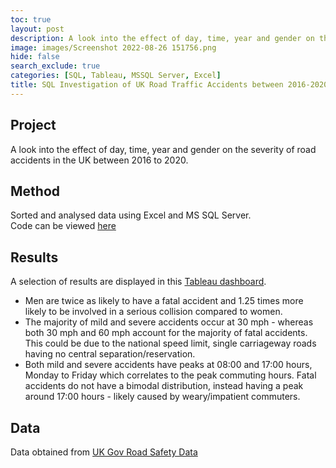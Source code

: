 ```yaml
---
toc: true
layout: post
description: A look into the effect of day, time, year and gender on the severity of road accidents in the UK between 2016 to 2020, using SQL and Tableau.  
image: images/Screenshot 2022-08-26 151756.png
hide: false
search_exclude: true
categories: [SQL, Tableau, MSSQL Server, Excel]
title: SQL Investigation of UK Road Traffic Accidents between 2016-2020 
---
```


## Project 

A look into the effect of day, time, year and gender on the severity of road accidents in the UK between 2016 to 2020.  

## Method

Sorted and analysed data using Excel and MS SQL Server.  
Code can be viewed [here](https://github.com/LottesofCode/Road-Traffic-Accidents-UK/blob/main/SQLCarAccidents.sql)

## Results
A selection of results are displayed in this [Tableau dashboard](https://public.tableau.com/views/UKRoadTrafficAccidentsSeverity2016-2020/Dashboard1?:language=en-US&publish=yes&:display_count=n&:origin=viz_share_link).  

-  Men are twice as likely to have a fatal accident and 1.25 times more likely to be involved in a serious collision compared to women. 
-  The majority of mild and severe accidents occur at 30 mph - whereas both 30 mph and 60 mph account for the majority of fatal accidents. This could be due to the national speed limit, single carriageway roads having no central separation/reservation. 
-  Both mild and severe accidents have peaks at 08:00 and 17:00 hours, Monday to Friday which correlates to the peak commuting hours. Fatal accidents do not have a bimodal distribution, instead having a peak around 17:00 hours - likely caused by weary/impatient commuters.    



## Data

Data obtained from [UK Gov Road Safety Data](https://www.data.gov.uk/dataset/cb7ae6f0-4be6-4935-9277-47e5ce24a11f/road-safety-data)
